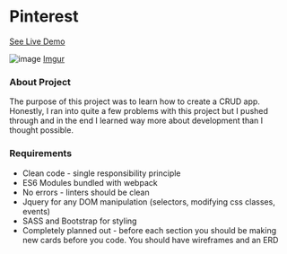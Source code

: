 # Pinterest

[See Live Demo](https://pinterest-3deb6.web.app/)

![image](https://imgur.com/oSziOSC.gif)
[Imgur](https://i.imgur.com/oSziOSC.mp4)


### About Project
The purpose of this project was to learn how to create a CRUD app. Honestly, I ran into quite a few problems with this project but I pushed through and in the end I learned way more about development than I thought possible.


### Requirements
* Clean code - single responsibility principle
* ES6 Modules bundled with webpack
* No errors - linters should be clean
* Jquery for any DOM manipulation (selectors, modifying css classes, events)
* SASS and Bootstrap for styling
* Completely planned out - before each section you should be making new cards before you code.  You should have wireframes and an ERD
